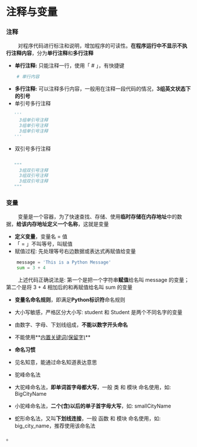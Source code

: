 # 注释与变量
### 注释 
&emsp;&emsp; 对程序代码进行标注和说明，增加程序的可读性。**在程序运行中不显示不执行注释内容**，分为**单行注释**和**多行注释**
*  **单行注释:** 只能注释一行，使用「 # 」，有快捷键


```python
    # 单行内容
```


*  **多行注释:** 可以注释多⾏内容，⼀般⽤在注释一段代码的情况，**3组英文状态下的引号**
 * 单引号多行注释
 
 ```python
    '''
      3组单引号注释
      3组单引号注释
      3组单引号注释
    '''
 ```
 
 * 双引号多行注释

 ```python
 
    """
      3组双引号注释
      3组双引号注释
      3组双引号注释
    """
 ```


### 变量
&emsp;&emsp; 变量是一个容器，为了快速查找、存储、使用**临时存储在内存地址**中的数据，**给该内存地址定义一个名称**，这就是变量
*  **定义变量**，变量名 = 值
 *  「 = 」不叫等号，叫赋值
 *  赋值过程: 先处理等号右边数据或表达式再赋值给变量

 ```python
     message = 'This is a Python Message'
     sum = 3 + 4
 ```
&emsp;&emsp; 上述代码正确说法是: 第一个是把一个字符串**赋值**给名叫 message 的变量；第二个是将 3 + 4 相加后的和再赋值给名叫 sum 的变量


*  **变量名命名规则**，即满足**Python标识符**命名规则
 * 大小写敏感，严格区分大小写: student 和 Student 是两个不同名字的变量
 *  由数字、字母、下划线组成，**不能以数字开头命名**
 *  不能使用**[内置关键词(保留字)](https://www.runoob.com/python3/python3-basic-syntax.html)**


*  **命名习惯**
 *  见名知意，能通过命名知道表达意思
 *  驼峰命名法
   *  大驼峰命名法，**即单词首字母都大写**，一般 类 和 模块 命名使用，如: BigCityName
   *  小驼峰命名法，**二个(含)以后的单子首字母大写**，如: smallCityName
   *  蛇形命名法，又叫**下划线连接**，一般 函数 和 模块 命名使用，如: big_city_name，推荐使用该命名法

   
。




   
 

   







